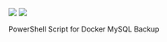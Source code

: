<img src="https://img.shields.io/badge/language-PowerShell-blue.svg"/> <img src="https://img.shields.io/github/last-commit/tensorflow/tensorflow.svg"/>

PowerShell Script for Docker MySQL Backup
